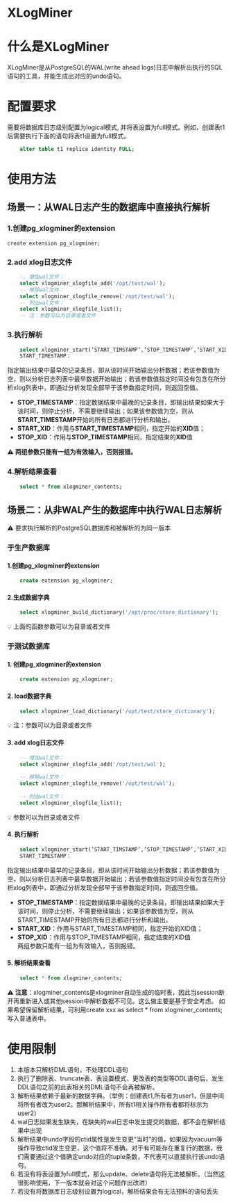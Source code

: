 XLogMiner
=====

# 什么是XLogMiner
XLogMiner是从PostgreSQL的WAL(write ahead logs)日志中解析出执行的SQL语句的工具，并能生成出对应的undo语句。

# 配置要求
需要将数据库日志级别配置为logical模式, 并将表设置为full模式。例如，创建表t1后需要执行下面的语句将表t1设置为full模式。

```sql
	alter table t1 replica identity FULL;
```

# 使用方法
## 场景一：从WAL日志产生的数据库中直接执行解析
### 1.创建pg_xlogminer的extension
	create extension pg_xlogminer;

### 2.add xlog日志文件
```sql
	-- 增加wal文件：
	select xlogminer_xlogfile_add('/opt/test/wal');
	-- 移除wal文件：
	select xlogminer_xlogfile_remove('/opt/test/wal');
	-- 列出wal文件：
	select xlogminer_xlogfile_list();
	-- 注：参数可以为目录或者文件
```

### 3.执行解析
```sql
	select xlogminer_start(’START_TIMSTAMP’,’STOP_TIMESTAMP’,’START_XID’,’STOP_XID’)
	START_TIMESTAMP：
```

指定输出结果中最早的记录条目，即从该时间开始输出分析数据；若该参数值为空，则以分析日志列表中最早数据开始输出；若该参数值指定时间没有包含在所分析xlog列表中，即通过分析发现全部早于该参数指定时间，则返回空值。	
* **STOP_TIMESTAMP**：指定数据结果中最晚的记录条目，即输出结果如果大于该时间，则停止分析，不需要继续输出；如果该参数值为空，则从**START_TIMESTAMP**开始的所有日志都进行分析和输出。	
* **START_XID**：作用与**START_TIMESTAMP**相同，指定开始的**XID**值；	
* **STOP_XID**：作用与**STOP_TIMESTAMP**相同，指定结束的**XID**值	

:warning: **两组参数只能有一组为有效输入，否则报错。**
	
### 4.解析结果查看
```sql
	select * from xlogminer_contents;
```

## 场景二：从非WAL产生的数据库中执行WAL日志解析
:warning: 要求执行解析的PostgreSQL数据库和被解析的为同一版本

### 于生产数据库

#### 1.创建pg_xlogminer的extension
```sql
	create extension pg_xlogminer;
```
	
#### 2.生成数据字典
```sql
	select xlogminer_build_dictionary('/opt/proc/store_dictionary');
```
	
:bulb:	上面的函数参数可以为目录或者文件


### 于测试数据库

#### 1. 创建pg_xlogminer的extension
```sql
	create extension pg_xlogminer;
```

#### 2. load数据字典
```sql
	select xlogminer_load_dictionary('/opt/test/store_dictionary');
```
:bulb:	注：参数可以为目录或者文件
	
#### 3. add xlog日志文件
```sql
	-- 增加wal文件：
	select xlogminer_xlogfile_add('/opt/test/wal');
	
	-- 移除wal文件：
	select xlogminer_xlogfile_remove('/opt/test/wal');
	
	-- 列出wal文件：
	select xlogminer_xlogfile_list();
```

:bulb: 参数可以为目录或者文件
	
#### 4. 执行解析
```sql
	select xlogminer_start(’START_TIMSTAMP’,’STOP_TIMESTAMP’,’START_XID’,’STOP_XID’)
	START_TIMESTAMP：
```

指定输出结果中最早的记录条目，即从该时间开始输出分析数据；若该参数值为空，则以分析日志列表中最早数据开始输出；若该参数值指定时间没有包含在所分析xlog列表中，即通过分析发现全部早于该参数指定时间，则返回空值。	
* **STOP_TIMESTAMP**：指定数据结果中最晚的记录条目，即输出结果如果大于该时间，则停止分析，不需要继续输出；如果该参数值为空，则从START_TIMESTAMP开始的所有日志都进行分析和输出。	
* **START_XID**：作用与START_TIMESTAMP相同，指定开始的XID值；	
* **STOP_XID**：作用与STOP_TIMESTAMP相同，指定结束的XID值	
	两组参数只能有一组为有效输入，否则报错。	

#### 5. 解析结果查看
```sql
	select * from xlogminer_contents;
```

:warning: **注意**：xlogminer_contents是xlogminer自动生成的临时表，因此当session断开再重新进入或其他session中解析数据不可见。这么做主要是基于安全考虑。
      如果希望保留解析结果，可利用create xxx as select * from  xlogminer_contents;写入普通表中。

# 使用限制
1. 本版本只解析DML语句，不处理DDL语句
2. 执行了删除表、truncate表、表设置模式、更改表的类型等DDL语句后，发生DDL语句之前的此表相关的DML语句不会再被解析。
3. 解析结果依赖于最新的数据字典。（举例：创建表t1,所有者为user1，但是中间将所有者改为user2。那解析结果中，所有t1相关操作所有者都将标示为user2）
4. wal日志如果发生缺失，在缺失的wal日志中发生提交的数据，都不会在解析结果中出现
5. 解析结果中undo字段的ctid属性是发生变更“当时”的值，如果因为vacuum等操作导致ctid发生变更，这个值将不准确。对于有可能存在重复行的数据，我们需要通过这个值确定undo对应的tuple条数，不代表可以直接执行该undo语句。
6. 若没有将表设置为full模式，那么update、delete语句将无法被解析。（当然这很影响使用，下一版本就会对这个问题作出改进）
7. 若没有将数据库日志级别设置为logical，解析结果会有无法预料的语句丢失
